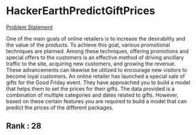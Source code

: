# HackerEarthPredictGiftPrices

[Problem Statement](https://www.hackerearth.com/challenges/competitive/hackerearth-machine-learning-challenge-predict-price-good-friday-gifts/)

One of the main goals of online retailers is to increase the desirability and the value of the products. To achieve this goal, various promotional techniques are planned. Among these techniques, offering promotions and special offers to the customers is an effective method of driving ancillary traffic to the site, acquiring new customers, and growing the revenue. These advancements can likewise be utilized to encourage new visitors to become loyal customers.  An online retailer has launched a special sale of gifts for the Good Friday event. They have approached you to build a model that helps them to set the prices for their gifts. The data provided is a combination of multiple categories and dates related to gifts.  However, based on these certain features you are required to build a model that can predict the prices of the different packages.


## Rank : 28 
